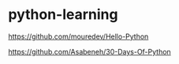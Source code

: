 # python-learning

https://github.com/mouredev/Hello-Python

https://github.com/Asabeneh/30-Days-Of-Python
